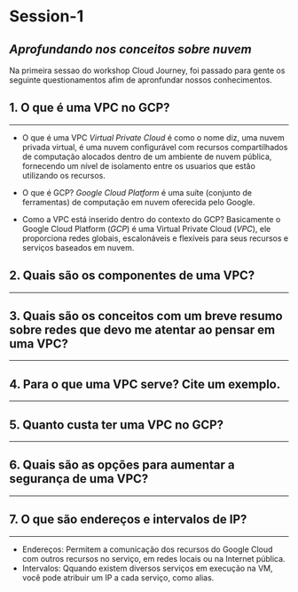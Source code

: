 # Session-1
## _Aprofundando nos conceitos sobre nuvem_
Na primeira sessao do workshop Cloud Journey, foi passado para gente os seguinte questionamentos afim de apronfundar nossos conhecimentos.

## 1. O que é uma VPC no GCP?
-----------------------------
- O que é uma VPC
_Virtual Private Cloud_ é como o nome diz, uma nuvem privada virtual, é uma nuvem configurável com recursos compartilhados de computação alocados dentro de um ambiente de nuvem pública, fornecendo um nível de isolamento entre os usuarios que estão utilizando os recursos.

- O que é GCP?
_Google Cloud Platform_ é uma suíte (conjunto de ferramentas) de computação em nuvem oferecida pelo Google.

- Como a VPC está inserido dentro do contexto do GCP?
Basicamente o Google Cloud Platform (_GCP_) é uma Virtual Private Cloud (_VPC_), ele proporciona redes globais, escalonáveis e flexíveis para seus recursos e serviços baseados em nuvem.

## 2. Quais são os componentes de uma VPC?
-----------------------------


## 3. Quais são os conceitos com um breve resumo sobre redes que devo me atentar ao pensar em uma VPC?
-----------------------------


## 4. Para o que uma VPC serve? Cite um exemplo.
-----------------------------


## 5. Quanto custa ter uma VPC no GCP?
-----------------------------


## 6. Quais são as opções para aumentar a segurança de uma VPC?
-----------------------------


## 7. O que são endereços e intervalos de IP?
-----------------------------
- Endereços: Permitem a comunicação dos recursos do Google Cloud com outros recursos no serviço, em redes locais ou na Internet pública.
- Intervalos: Qquando existem diversos serviços em execução na VM, você pode atribuir um IP a cada serviço, como alias.
